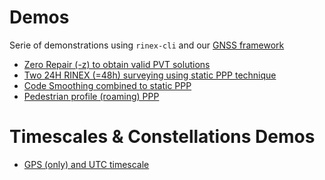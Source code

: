Demos
=====

Serie of demonstrations using `rinex-cli` and our [GNSS framework](https://github.com/rtk-rs)

- [Zero Repair (-z) to obtain valid PVT solutions](./ZERO_REPAIR_PPP.md)
- [Two 24H RINEX (=48h) surveying using static PPP technique](./STATIC_PPP_48H.md)
- [Code Smoothing combined to static PPP](./PPP_CODE_SMOOTHING.md)
- [Pedestrian profile (roaming) PPP](./PPP_ROAMING_PEDESTRIAN.md)

Timescales & Constellations Demos
=================================

- [GPS (only) and UTC timescale](./GPS_ONLY_UTC.md)
